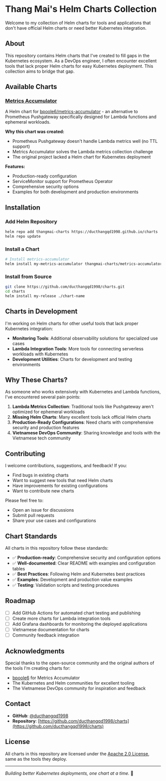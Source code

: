 # Thang Mai's Helm Charts Collection

Welcome to my collection of Helm charts for tools and applications that don't have official Helm charts or need better Kubernetes integration.

## About

This repository contains Helm charts that I've created to fill gaps in the Kubernetes ecosystem. As a DevOps engineer, I often encounter excellent tools that lack proper Helm charts for easy Kubernetes deployment. This collection aims to bridge that gap.

## Available Charts

### [Metrics Accumulator](./metrics-accumulator)

A Helm chart for [bpoole6/metrics-accumulator](https://github.com/bpoole6/metrics-accumulator-clients) - an alternative to Prometheus Pushgateway specifically designed for Lambda functions and ephemeral workloads.

**Why this chart was created:**
- Prometheus Pushgateway doesn't handle Lambda metrics well (no TTL support)
- Metrics Accumulator solves the Lambda metrics collection challenge
- The original project lacked a Helm chart for Kubernetes deployment

**Features:**
- Production-ready configuration
- ServiceMonitor support for Prometheus Operator
- Comprehensive security options
- Examples for both development and production environments

## Installation

### Add Helm Repository

```bash
helm repo add thangmai-charts https://ducthangqd1998.github.io/charts
helm repo update
```

### Install a Chart

```bash
# Install metrics-accumulator
helm install my-metrics-accumulator thangmai-charts/metrics-accumulator
```

### Install from Source

```bash
git clone https://github.com/ducthangqd1998/charts.git
cd charts
helm install my-release ./chart-name
```

## Charts in Development

I'm working on Helm charts for other useful tools that lack proper Kubernetes integration:

- **Monitoring Tools**: Additional observability solutions for specialized use cases
- **Lambda Integration Tools**: More tools for connecting serverless workloads with Kubernetes
- **Development Utilities**: Charts for development and testing environments

## Why These Charts?

As someone who works extensively with Kubernetes and Lambda functions, I've encountered several pain points:

1. **Lambda Metrics Collection**: Traditional tools like Pushgateway aren't optimized for ephemeral workloads
2. **Missing Helm Charts**: Many excellent tools lack official Helm charts
3. **Production-Ready Configurations**: Need charts with comprehensive security and production features
4. **Vietnamese DevOps Community**: Sharing knowledge and tools with the Vietnamese tech community

## Contributing

I welcome contributions, suggestions, and feedback! If you:

- Find bugs in existing charts
- Want to suggest new tools that need Helm charts
- Have improvements for existing configurations
- Want to contribute new charts

Please feel free to:
- Open an issue for discussions
- Submit pull requests
- Share your use cases and configurations

## Chart Standards

All charts in this repository follow these standards:

- ✅ **Production-ready**: Comprehensive security and configuration options
- ✅ **Well-documented**: Clear README with examples and configuration tables
- ✅ **Best Practices**: Following Helm and Kubernetes best practices
- ✅ **Examples**: Development and production value examples
- ✅ **Testing**: Validation scripts and testing procedures

## Roadmap

- [ ] Add GitHub Actions for automated chart testing and publishing
- [ ] Create more charts for Lambda integration tools
- [ ] Add Grafana dashboards for monitoring the deployed applications
- [ ] Vietnamese documentation for charts
- [ ] Community feedback integration

## Acknowledgments

Special thanks to the open-source community and the original authors of the tools I'm creating charts for:

- [bpoole6](https://github.com/bpoole6) for Metrics Accumulator
- The Kubernetes and Helm communities for excellent tooling
- The Vietnamese DevOps community for inspiration and feedback

## Contact

- **GitHub**: [@ducthangqd1998](https://github.com/ducthangqd1998)
- **Repository**: [https://github.com/ducthangqd1998/charts](https://github.com/ducthangqd1998/charts)

## License

All charts in this repository are licensed under the [Apache 2.0 License](LICENSE), same as the tools they deploy.

---

*Building better Kubernetes deployments, one chart at a time.* 🚀 